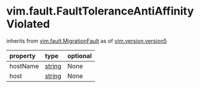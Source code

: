 vim.fault.FaultToleranceAntiAffinityViolated
============================================
inherits from [vim.fault.MigrationFault](docs/vim.fault.MigrationFault.md)
as of [vim.version.version5](docs/vim.version.md)

| property | type | optional |
|:---------|:-----|:---------|
| hostName | [string](string.md "string") | None |
| host | [string](string.md "string") | None |
